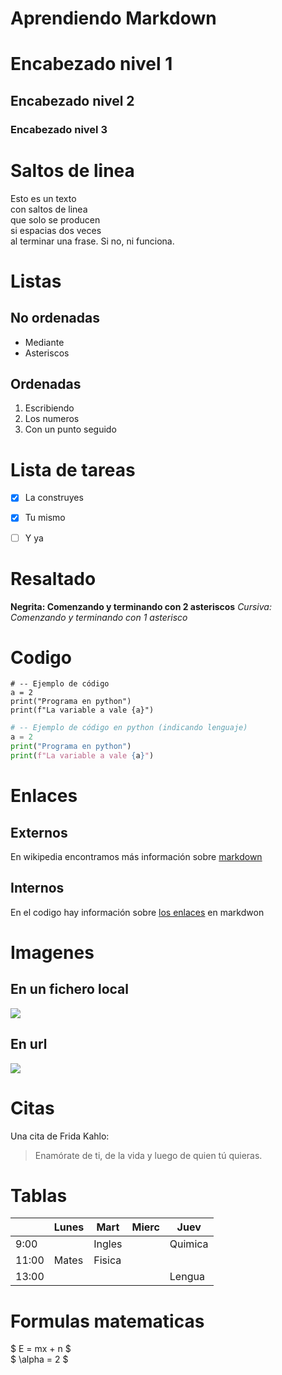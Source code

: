 # Aprendiendo Markdown

# Encabezado nivel 1
## Encabezado nivel 2
### Encabezado nivel 3


# Saltos de linea
Esto es un texto  
con saltos de linea  
que solo se producen  
si espacias dos veces  
al terminar una frase.
Si no, ni funciona.


# Listas
## No ordenadas
* Mediante
* Asteriscos


## Ordenadas
1. Escribiendo
2. Los numeros
3. Con un punto seguido


# Lista de tareas
- [x] La construyes
- [x] Tu mismo
- [ ] Y ya


# Resaltado
**Negrita: Comenzando y terminando con 2 asteriscos**
*Cursiva: Comenzando y terminando con 1 asterisco*


# Codigo
```
# -- Ejemplo de código 
a = 2
print("Programa en python")
print(f"La variable a vale {a}")
```

```python
# -- Ejemplo de código en python (indicando lenguaje)
a = 2
print("Programa en python")
print(f"La variable a vale {a}")
```


# Enlaces
## Externos
En wikipedia encontramos más información sobre [markdown](https://es.wikipedia.org/wiki/Markdown)

## Internos
En el codigo hay información sobre [los enlaces](#Enlaces) en markdwon


# Imagenes
## En un fichero local
![](Logo-urjc.png)

## En url
![](https://www.dzoom.org.es/wp-content/uploads/2017/07/seebensee-2384369-810x540.jpg)


# Citas

Una cita de Frida Kahlo:
> Enamórate de ti, de la vida y luego de quien tú quieras.


# Tablas

|         | Lunes | Mart | Mierc| Juev |
|---------|-------|------|------|------|
|  9:00   |       |Ingles|      |Quimica|
|  11:00  | Mates |Fisica|      |      |
|  13:00  |       |      |      |Lengua|



# Formulas matematicas

$ E = mx + n $  
$ \alpha = 2 $



